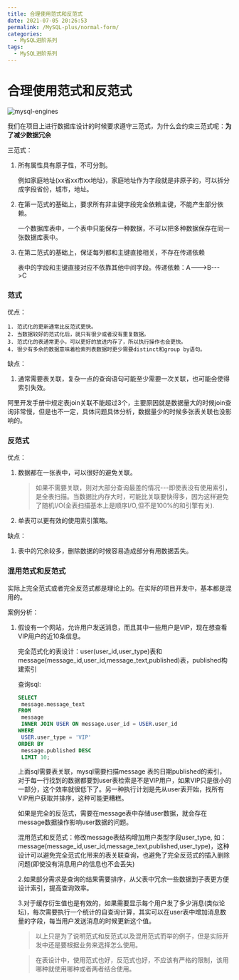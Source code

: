 ```yaml
---
title: 合理使用范式和反范式
date: 2021-07-05 20:26:53
permalink: /MySQL-plus/normal-form/
categories:
  - MySQL进阶系列
tags:
  - MySQL进阶系列
---
```

# 合理使用范式和反范式

![mysql-engines](https://cdn.jsdelivr.net/gh/AJiSun/CDN/mysql-plus/5-normal-form.png)



我们在项目上进行数据库设计的时候要求遵守三范式，为什么会约束三范式呢：**为了减少数据冗余**

三范式：

1. 所有属性具有原子性，不可分割。

   例如家庭地址(xx省xx市xx地址)，家庭地址作为字段就是非原子的，可以拆分成字段省份，城市，地址。

2. 在第一范式的基础上，要求所有非主键字段完全依赖主键，不能产生部分依赖。

   一个数据库表中，一个表中只能保存一种数据，不可以把多种数据保存在同一张数据库表中。

3. 在第二范式的基础上，保证每列都和主键直接相关，不存在传递依赖

   表中的字段和主键直接对应不依靠其他中间字段。传递依赖：A--->B--->C



### 范式

优点：

	1. 范式化的更新通常比反范式更快。
	2. 当数据较好的范式化后，就只有很少或者没有重复数据。
	3. 范式化的表通常更小，可以更好的放进内存了，所以执行操作也会更快。
	4. 很少有多余的数据意味着检索列表数据时更少需要distinct和group by语句。

缺点：

1. 通常需要表关联，复杂一点的查询语句可能至少需要一次关联，也可能会使得索引失效。

阿里开发手册中规定表join关联不能超过3个，主要原因就是数据量大的时候join查询非常慢，但是也不一定，具体问题具体分析，数据量少的时候多张表关联也没影响的。

### 反范式

优点：

1. 数据都在一张表中，可以很好的避免关联。

   > 如果不需要关联，则对大部分查询最差的情况---即使表没有使用索引，是全表扫描。当数据比内存大时，可能比关联要快得多，因为这样避免了随机I/O(全表扫描基本上是顺序I/O,但不是100%的和引擎有关).

2. 单表可以更有效的使用索引策略。

缺点：

1. 表中的冗余较多，删除数据的时候容易造成部分有用数据丢失。



### 混用范式和反范式

实际上完全范式或者完全反范式都是理论上的。在实际的项目开发中，基本都是混用的。



案例分析：

1. 假设有一个网站，允许用户发送消息，而且其中一些用户是VIP，现在想查看VIP用户的近10条信息。

   

   完全范式化的表设计：user(user_id,user_type)表和message(message_id,user_id,message_text,published)表，published构建索引

   查询sql:

   ```sql
   SELECT
   	message.message_text 
   FROM
   	message
   	INNER JOIN USER ON message.user_id = USER.user_id 
   WHERE
   	USER.user_type = 'VIP' 
   ORDER BY
   	message.published DESC 
   	LIMIT 10;
   ```

   上面sql需要表关联，mysql需要扫描message 表的日期published的索引，对于每一行找到的数据都要到user表检索是不是VIP用户，如果VIP只是很小的一部分，这个效率就很低下了。另一种执行计划是先从user表开始，找所有VIP用户获取并排序，这种可能更糟糕。

   

   如果是完全的反范式，需要在message表中存储user数据，就会存在message数据操作影响user数据的问题。

   

   混用范式和反范式：修改message表结构增加用户类型字段user_type, 如：message(message_id,user_id,message_text,published,user_type)，这种设计可以避免完全范式化带来的表关联查询，也避免了完全反范式的插入删除问题(即使没有消息用户的信息也不会丢失)

   

   2.如果部分需求是查询的结果需要排序，从父表中冗余一些数据到子表更方便设计索引，提高查询效率。

   

   3.对于缓存衍生值也是有效的，如果需要显示每个用户发了多少消息(类似论坛)，每次需要执行一个统计的自查询计算，其实可以在user表中增加消息数量的字段，每当用户发送消息的时候更新这个值。

   

   > 以上只是为了说明范式和反范式以及混用范式而举的例子，但是实际开发中还是要根据业务来选择怎么使用。

   > 在表设计中，使用范式也好，反范式也好，不应该有严格的限制，该用哪种就使用哪种或者两者结合使用。

   